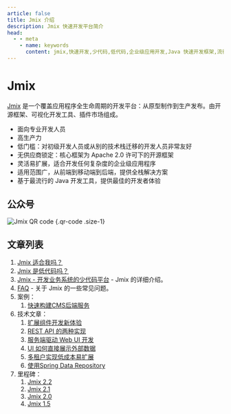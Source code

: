 ```yaml
---
article: false
title: Jmix 介绍
description: Jmix 快速开发平台简介
head:
  - - meta
    - name: keywords
      content: jmix,快速开发,少代码,低代码,企业级应用开发,Java 快速开发框架,流行 Java 框架
---
```


# Jmix

[Jmix](https://jmix.cn) 是一个覆盖应用程序全生命周期的开发平台：从原型制作到生产发布。由开源框架、可视化开发工具、插件市场组成。
 - 面向专业开发人员
 - 高生产力
 - 低门槛：对初级开发人员或从别的技术栈迁移的开发人员非常友好
 - 无供应商锁定：核心框架为 Apache 2.0 许可下的开源框架
 - 灵活易扩展，适合开发任何复杂度的企业级应用程序
 - 适用范围广，从前端到移动端到后端，提供全栈解决方案
 - 基于最流行的 Java 开发工具，提供最佳的开发者体验

## 公众号

![Jmix QR code](https://cdn.abmcode.com/_media/jmix_qr_code.jpg) {.qr-code .size-1}

## 文章列表

1. [Jmix 适合我吗？](evaluate-jmix.md)
2. [Jmix 是低代码吗？](jmix-less-code.md)
3. [Jmix - 开发业务系统的少代码平台](jmix-introduction.md) - Jmix 的详细介绍。
4. [FAQ](jmix-qa.md) - 关于 Jmix 的一些常见问题。
5. 案例：
   1. [快速构建CMS后端服务](./case/jmix-as-be.md)
6. 技术文章：
   1. [扩展组件开发新体验](jmix-new-dev-way.md)
   2. [REST API 的两种实现](jmix-rest-diff-ways.md)
   3. [服务端驱动 Web UI 开发](server-side-ui.md)
   4. [UI 如何直接展示外部数据](./tech/external-data.md)
   5. [多租户实现低成本易扩展](./tech/multitenancy.md)
   6. [使用Spring Data Repository](./tech/jmix-data-repository.md)
7. 里程碑：
   1. [Jmix 2.2](./releases/jmix-2.2.md)
   2. [Jmix 2.1](./releases/jmix-2.1.md)
   3. [Jmix 2.0](./releases/jmix-2.0.md)
   4. [Jmix 1.5](./releases/jmix-1.5.md)

